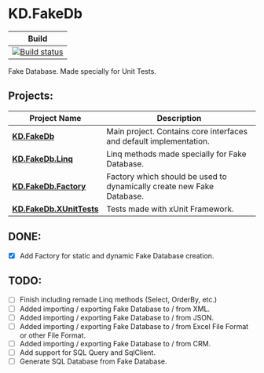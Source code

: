 # KD.FakeDb

|Build|
|-----|
|[![Build status](https://ci.appveyor.com/api/projects/status/github/Sejoslaw/KD.FakeDb?svg=true)](https://ci.appveyor.com/api/projects/status/github/Sejoslaw/KD.FakeDb?svg=true)|

Fake Database. Made specially for Unit Tests.

Projects:
---

Project Name | Description
-------------|-------------
**[KD.FakeDb](KD.FakeDb)** | Main project. Contains core interfaces and default implementation.
**[KD.FakeDb.Linq](KD.FakeDb.Linq)** | Linq methods made specially for Fake Database.
**[KD.FakeDb.Factory](KD.FakeDb.Factory)** | Factory which should be used to dynamically create new Fake Database.
**[KD.FakeDb.XUnitTests](KD.FakeDb.XUnitTests)** | Tests made with xUnit Framework.


DONE:
---

- [X] Add Factory for static and dynamic Fake Database creation.

TODO:
---

- [ ] Finish including remade Linq methods (Select, OrderBy, etc.)
- [ ] Added importing / exporting Fake Database to / from XML.
- [ ] Added importing / exporting Fake Database to / from JSON.
- [ ] Added importing / exporting Fake Database to / from Excel File Format or other File Format.
- [ ] Added importing / exporting Fake Database to / from CRM.
- [ ] Add support for SQL Query and SqlClient.
- [ ] Generate SQL Database from Fake Database.
